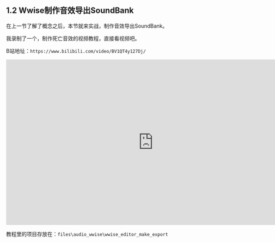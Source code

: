 ## 1.2 Wwise制作音效导出SoundBank

在上一节了解了概念之后，本节就来实战，制作音效导出SoundBank。

我录制了一个，制作死亡音效的视频教程，直接看视频吧。

B站地址：`https://www.bilibili.com/video/BV1QT4y127Dj/`

<iframe 
    width="800" 
    height="450" 
    src="https://player.bilibili.com/player.html?aid=935426257&bvid=BV1QT4y127Dj&cid=477603159&page=1" 
    frameborder="0"
    allowfullscreen> 
</iframe>

教程里的项目存放在：`files\audio_wwise\wwise_editor_make_export`
